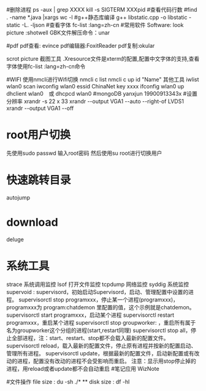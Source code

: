 #删除进程
ps -aux | grep XXXX
kill -s SIGTERM XXXpid
#查看代码行数
#find . -name *.java |xargs wc -l
#g++静态库编译
 g++ libstatic.cpp -o libstatic -static -L. -ljson
#查看字体
fc-list :lang=zh-cn
#常用软件
Software:
look picture :shotwell
GBK文件解压命令：unar

#pdf 
pdf查看:  evince
pdf编辑器:FoxitReader
pdf复制:okular

scrot picture 截图工具
.Xresource文件是xterm的配置,配置中文字体的支持,查看字体使用fc-list :lang=zh-cn命令

#WIFI
使用nmcli进行Wifi切换
nmcli c list
nmcli c up id "Name"
其他工具
iwlist wlan0 scan
iwconfig wlan0 essid ChinaNet key xxxx
ifconfig wlan0 up
dhclient wlan0　或 dhcpcd wlan0
#mongoDB
yanxjun
19900913343x
#设置分辨率
xrandr -s 22 x 33
xrandr --output VGA1 --auto --right-of LVDS1
xrandr --output VGA1 --off
# root用户切换
先使用sudo passwd 输入root密码
然后使用su root进行切换用户
# 快速跳转目录
autojump
# download
deluge
# 系统工具
strace 系统调用监控
lsof 打开文件监控
tcpdump  网络监控
syddig 系统监控
supervoid :
supervisord，初始启动Supervisord，启动、管理配置中设置的进程。
supervisorctl stop programxxx，停止某一个进程(programxxx)，programxxx为 program:chatdemon 里配置的值，这个示例就是chatdemon。
supervisorctl start programxxx，启动某个进程
supervisorctl restart programxxx，重启某个进程
supervisorctl stop groupworker: ，重启所有属于名为groupworker这个分组的进程(start,restart同理)
supervisorctl stop all，停止全部进程，注：start、restart、stop都不会载入最新的配置文件。
supervisorctl reload，载入最新的配置文件，停止原有进程并按新的配置启动、管理所有进程。
supervisorctl update，根据最新的配置文件，启动新配置或有改动的进程，配置没有改动的进程不会受影响而重启。
注意：显示用stop停止掉的进程，用reload或者update都不会自动重启 
#笔记应用
WizNote

#文件操作
file size :  du -sh ./*           **
disk size :  df -hl


